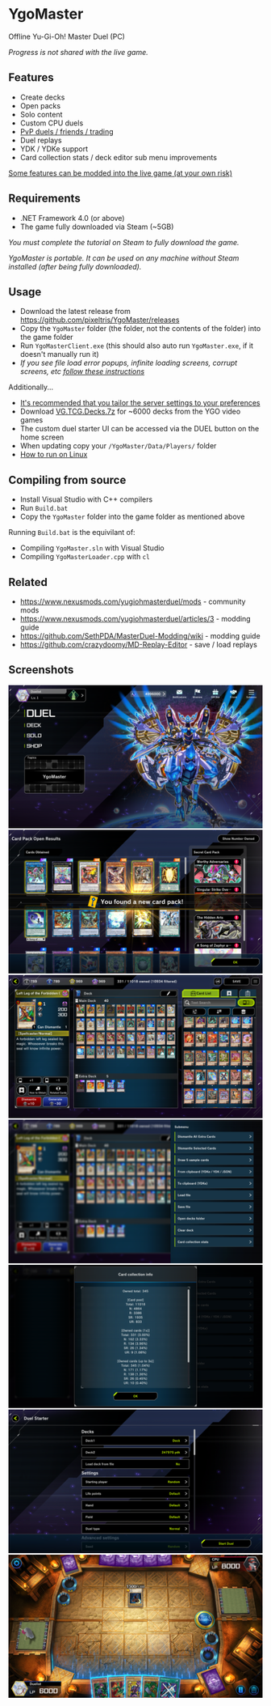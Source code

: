 # YgoMaster

Offline Yu-Gi-Oh! Master Duel (PC)

*Progress is not shared with the live game.*

## Features

- Create decks
- Open packs
- Solo content
- Custom CPU duels
- [PvP duels / friends / trading](Docs/PvP.md)
- Duel replays
- YDK / YDKe support
- Card collection stats / deck editor sub menu improvements

[Some features can be modded into the live game (at your own risk)](Docs/LiveMods.md)

## Requirements

- .NET Framework 4.0 (or above)
- The game fully downloaded via Steam (~5GB)

*You must complete the tutorial on Steam to fully download the game.*

*YgoMaster is portable. It can be used on any machine without Steam installed (after being fully downloaded).*

## Usage

- Download the latest release from https://github.com/pixeltris/YgoMaster/releases
- Copy the `YgoMaster` folder (the folder, not the contents of the folder) into the game folder
- Run `YgoMasterClient.exe` (this should also auto run `YgoMaster.exe`, if it doesn't manually run it)
- *If you see file load error popups, infinite loading screens, corrupt screens, etc [follow these instructions](Docs/FileLoadError.md)*

Additionally...

- [It's recommended that you tailor the server settings to your preferences](Docs/Settings.md)
- Download [VG.TCG.Decks.7z](https://github.com/pixeltris/YgoMaster/releases/download/v1.4/VG.TCG.Decks.7z) for ~6000 decks from the YGO video games
- The custom duel starter UI can be accessed via the DUEL button on the home screen
- When updating copy your `/YgoMaster/Data/Players/` folder
- [How to run on Linux](Docs/Linux.md)

## Compiling from source

- Install Visual Studio with C++ compilers
- Run `Build.bat`
- Copy the `YgoMaster` folder into the game folder as mentioned above

Running `Build.bat` is the equivilant of:

- Compiling `YgoMaster.sln` with Visual Studio
- Compiling `YgoMasterLoader.cpp` with `cl`

## Related

- https://www.nexusmods.com/yugiohmasterduel/mods - community mods
- https://www.nexusmods.com/yugiohmasterduel/articles/3 - modding guide
- https://github.com/SethPDA/MasterDuel-Modding/wiki - modding guide
- https://github.com/crazydoomy/MD-Replay-Editor - save / load replays

## Screenshots

![Alt text](Docs/Pics/ss1.png)
![Alt text](Docs/Pics/ss2.png)
![Alt text](Docs/Pics/ss3.png)
![Alt text](Docs/Pics/ss4.png)
![Alt text](Docs/Pics/ss5.png)
![Alt text](Docs/Pics/ss6.png)
![Alt text](Docs/Pics/ss7.png)